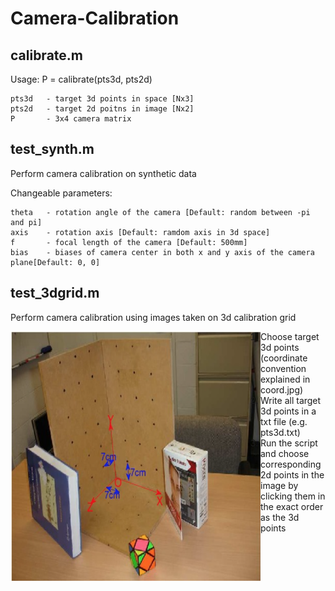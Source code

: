 # Camera-Calibration

## calibrate.m
Usage: P = calibrate(pts3d, pts2d)

    pts3d   - target 3d points in space [Nx3]
    pts2d   - target 2d poitns in image [Nx2]
    P       - 3x4 camera matrix

## test_synth.m
Perform camera calibration on synthetic data

Changeable parameters:

    theta   - rotation angle of the camera [Default: random between -pi and pi]
    axis    - rotation axis [Default: ramdom axis in 3d space]
    f       - focal length of the camera [Default: 500mm]
    bias    - biases of camera center in both x and y axis of the camera plane[Default: 0, 0]

## test_3dgrid.m
Perform camera calibration using images taken on 3d calibration grid

<img src="coord.png" width='400' height='400' align="left">  

1. Choose target 3d points (coordinate convention explained in coord.jpg)
2. Write all target 3d points in a txt file (e.g. pts3d.txt)
3. Run the script and choose corresponding 2d points in the image by clicking them in the exact order as the 3d points

